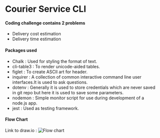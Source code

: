 # Courier Service CLI

#### Coding challenge contains 2 problems 
- Delivery cost estimation
- Delivery time estimation

#### Packages used 
- Chalk : Used for styling the format of text.
- cli-table3 :  To render unicode-aided tables.
- figlet : To create ASCII art for header.
- inquirer : A collection of common interactive command line user interfaces.It is used to ask questions.
- dotenv : Generally it is used to store credentials which are never saved in git repo but here it is used to save some parameters.
- nodemon : Simple monitor script for use during development of a node.js app.
- jest : Used as  testing framework.

#### Flow Chart
Link to draw.io : ![Flow chart](../main/assets/courierCliFlow.png)


